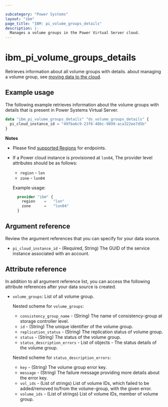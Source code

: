 ```yaml
---

subcategory: "Power Systems"
layout: "ibm"
page_title: "IBM: pi_volume_groups_details"
description: |-
  Manages a volume groups in the Power Virtual Server cloud.
---
```


# ibm_pi_volume_groups_details
Retrieves information about all volume groups with details. about managing a volume group, see [moving data to the cloud](https://cloud.ibm.com/docs/power-iaas?topic=power-iaas-moving-data-to-the-cloud).

## Example usage
The following example retrieves information about the volume groups with details that is present in Power Systems Virtual Server.
```terraform
data "ibm_pi_volume_groups_details" "ds_volume_groups_details" {
  pi_cloud_instance_id = "49fba6c9-23f8-40bc-9899-aca322ee7d5b"
}
```
**Notes**
* Please find [supported Regions](https://cloud.ibm.com/apidocs/power-cloud#endpoint) for endpoints.
* If a Power cloud instance is provisioned at `lon04`, The provider level attributes should be as follows:
  * `region` - `lon`
  * `zone` - `lon04`
  
  Example usage:
  ```terraform
    provider "ibm" {
      region    =   "lon"
      zone      =   "lon04"
    }
  ```
  
## Argument reference
Review the argument references that you can specify for your data source. 

- `pi_cloud_instance_id` - (Required, String) The GUID of the service instance associated with an account.

## Attribute reference
In addition to all argument reference list, you can access the following attribute references after your data source is created. 

- `volume_groups`: List of all volume group.
  
  Nested scheme for `volume_groups`:
  - `consistency_group_name` - (String) The name of consistency-group at storage controller level.
  - `id` - (String) The unique identifier of the volume group.
  - `replication_status` - (String) The replication status of volume group.
  - `status` - (String) The status of the volume group.
  - `status_description_errors` - List of objects - The status details of the volume group.

  Nested scheme for `status_description_errors`:
  - `key` - (String) The volume group error key.
  - `message` - (String) The failure message providing more details about the error key.
  - `vol_ids` - (List of strings) List of volume IDs, which failed to be added/removed to/from the volume-group, with the given error.
  - `volume_ids` - (List of strings) List of volume IDs, member of volume group.